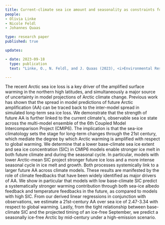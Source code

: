 ```yaml
---
title: Current-climate sea ice amount and seasonality as constraints for future Arctic amplification 
people:
- Olivia Linke
- Nicole Feldl
- Johannes Quaas 

type: research paper
published: true

updates:

- date: 2023-09-18
  type: publication
  text: "Linke, O., N. Feldl, and J. Quaas (2023), <i>Environmental Research: Climate</i>, 2(045003), [doi:10.1088/2752-5295/acf4b7](https://doi.org/10.1088/2752-5295/acf4b7)."

---
```


The recent Arctic sea ice loss is a key driver of the amplified surface warming in the northern high latitudes, and simultaneously a major source of uncertainty in model projections of Arctic climate change. Previous work has shown that the spread in model predictions of future Arctic amplification (AA) can be traced back to the inter-model spread in simulated long-term sea ice loss. We demonstrate that the strength of future AA is further linked to the current climate's, observable sea ice state across the multi-model ensemble of the 6th Coupled Model Intercomparison Project (CMIP6). The implication is that the sea-ice climatology sets the stage for long-term changes through the 21st century, which mediate the degree by which Arctic warming is amplified with respect to global warming. We determine that a lower base-climate sea ice extent and sea ice concentration (SIC) in CMIP6 models enable stronger ice melt in both future climate and during the seasonal cycle. In particular, models with lower Arctic-mean SIC project stronger future ice loss and a more intense seasonal cycle in ice melt and growth. Both processes systemically link to a larger future AA across climate models. These results are manifested by the role of climate feedbacks that have been widely identified as major drivers of AA. We show in particular that models with low base-climate SIC predict a systematically stronger warming contribution through both sea-ice albedo feedback and temperature feedbacks in the future, as compared to models with high SIC. From our derived linear regressions in conjunction with observations, we estimate a 21st-century AA over sea ice of 2.47-3.34 with respect to global warming. Lastly, from the tight relationship between base-climate SIC and the projected timing of an ice-free September, we predict a seasonally ice-free Arctic by mid-century under a high-emission scenario.
